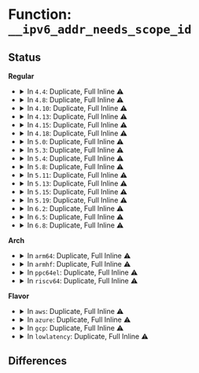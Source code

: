 # Function: <code>__ipv6_addr_needs_scope_id</code>

## Status
<b>Regular</b>
<ul>
<li>
<details>
<summary>In <code>4.4</code>: Duplicate, Full Inline ⚠️</summary>

**Collision:** Static Duplication

**Inline:** Full

**Transformation:** False

**Instances:**

```
In net/ipv4/ping.c (ffffffff817a2a14)
Location: include/net/ipv6.h:354
Inline: True
Inline callers:
  - net/ipv4/ping.c:ping_bind
  - net/ipv4/ping.c:ping_recvmsg
```
```
In net/ipv6/af_inet6.c (ffffffff817c2abe)
Location: include/net/ipv6.h:354
Inline: True
Inline callers:
  - net/ipv6/af_inet6.c:inet6_getname
  - net/ipv6/af_inet6.c:inet6_bind
```
```
In net/ipv6/udp.c (ffffffff817e2811)
Location: include/net/ipv6.h:354
Inline: True
Inline callers:
  - net/ipv6/udp.c:udpv6_sendmsg
  - net/ipv6/udp.c:udpv6_recvmsg
```
```
In net/ipv6/raw.c (ffffffff817e51ff)
Location: include/net/ipv6.h:354
Inline: True
Inline callers:
  - net/ipv6/raw.c:rawv6_bind
  - net/ipv6/raw.c:rawv6_recvmsg
  - net/ipv6/raw.c:rawv6_sendmsg
```
```
In net/ipv6/icmp.c (ffffffff817e78b8)
Location: include/net/ipv6.h:354
Inline: True
Inline callers:
  - net/ipv6/icmp.c:icmp6_send
```
```
In net/ipv6/ping.c (ffffffff817f267b)
Location: include/net/ipv6.h:354
Inline: True
Inline callers:
  - net/ipv6/ping.c:ping_v6_sendmsg
```
```
In net/ipv6/datagram.c (ffffffff817f410f)
Location: include/net/ipv6.h:354
Inline: True
Inline callers:
  - net/ipv6/datagram.c:__ip6_datagram_connect
  - net/ipv6/datagram.c:ip6_datagram_recv_specific_ctl
  - net/ipv6/datagram.c:ipv6_recv_error
  - net/ipv6/datagram.c:ipv6_recv_error
```
```
In net/ipv6/inet6_connection_sock.c (ffffffff817f7463)
Location: include/net/ipv6.h:354
Inline: True
Inline callers:
  - net/ipv6/inet6_connection_sock.c:inet6_csk_addr2sockaddr
```
</details>
</li>
<li>
<details>
<summary>In <code>4.8</code>: Duplicate, Full Inline ⚠️</summary>

**Collision:** Static Duplication

**Inline:** Full

**Transformation:** False

**Instances:**

```
In net/ipv4/ping.c (ffffffff818105b5)
Location: include/net/ipv6.h:371
Inline: True
Inline callers:
  - net/ipv4/ping.c:ping_recvmsg
  - net/ipv4/ping.c:ping_bind
```
```
In net/ipv6/af_inet6.c (ffffffff8182fb1e)
Location: include/net/ipv6.h:371
Inline: True
Inline callers:
  - net/ipv6/af_inet6.c:inet6_getname
  - net/ipv6/af_inet6.c:inet6_bind
```
```
In net/ipv6/udp.c (ffffffff81850cf2)
Location: include/net/ipv6.h:371
Inline: True
Inline callers:
  - net/ipv6/udp.c:udpv6_sendmsg
  - net/ipv6/udp.c:udpv6_recvmsg
```
```
In net/ipv6/raw.c (ffffffff818548cd)
Location: include/net/ipv6.h:371
Inline: True
Inline callers:
  - net/ipv6/raw.c:rawv6_sendmsg
  - net/ipv6/raw.c:rawv6_recvmsg
  - net/ipv6/raw.c:rawv6_bind
```
```
In net/ipv6/icmp.c (ffffffff81855cf0)
Location: include/net/ipv6.h:371
Inline: True
Inline callers:
  - net/ipv6/icmp.c:icmp6_send
```
```
In net/ipv6/ping.c (ffffffff818613be)
Location: include/net/ipv6.h:371
Inline: True
Inline callers:
  - net/ipv6/ping.c:ping_v6_sendmsg
  - net/ipv6/ping.c:ping_v6_sendmsg
```
```
In net/ipv6/datagram.c (ffffffff81864550)
Location: include/net/ipv6.h:371
Inline: True
Inline callers:
  - net/ipv6/datagram.c:ip6_datagram_recv_specific_ctl
  - net/ipv6/datagram.c:ipv6_recv_error
  - net/ipv6/datagram.c:ipv6_recv_error
  - net/ipv6/datagram.c:ip6_datagram_connect
```
```
In net/ipv6/inet6_connection_sock.c (ffffffff818665b3)
Location: include/net/ipv6.h:371
Inline: True
Inline callers:
  - net/ipv6/inet6_connection_sock.c:inet6_csk_addr2sockaddr
```
</details>
</li>
<li>
<details>
<summary>In <code>4.10</code>: Duplicate, Full Inline ⚠️</summary>

**Collision:** Static Duplication

**Inline:** Full

**Transformation:** False

**Instances:**

```
In net/ipv4/ping.c (ffffffff81841ab5)
Location: include/net/ipv6.h:371
Inline: True
Inline callers:
  - net/ipv4/ping.c:ping_recvmsg
  - net/ipv4/ping.c:ping_bind
```
```
In net/ipv6/af_inet6.c (ffffffff8186159e)
Location: include/net/ipv6.h:371
Inline: True
Inline callers:
  - net/ipv6/af_inet6.c:inet6_getname
  - net/ipv6/af_inet6.c:inet6_bind
```
```
In net/ipv6/udp.c (ffffffff81882b41)
Location: include/net/ipv6.h:371
Inline: True
Inline callers:
  - net/ipv6/udp.c:udpv6_sendmsg
  - net/ipv6/udp.c:udpv6_recvmsg
```
```
In net/ipv6/raw.c (ffffffff818865ff)
Location: include/net/ipv6.h:371
Inline: True
Inline callers:
  - net/ipv6/raw.c:rawv6_sendmsg
  - net/ipv6/raw.c:rawv6_recvmsg
  - net/ipv6/raw.c:rawv6_bind
```
```
In net/ipv6/icmp.c (ffffffff81887ab0)
Location: include/net/ipv6.h:371
Inline: True
Inline callers:
  - net/ipv6/icmp.c:icmp6_send
```
```
In net/ipv6/ping.c (ffffffff818932fe)
Location: include/net/ipv6.h:371
Inline: True
Inline callers:
  - net/ipv6/ping.c:ping_v6_sendmsg
  - net/ipv6/ping.c:ping_v6_sendmsg
```
```
In net/ipv6/datagram.c (ffffffff81896cc5)
Location: include/net/ipv6.h:371
Inline: True
Inline callers:
  - net/ipv6/datagram.c:ip6_datagram_recv_specific_ctl
  - net/ipv6/datagram.c:ipv6_recv_error
  - net/ipv6/datagram.c:ipv6_recv_error
  - net/ipv6/datagram.c:__ip6_datagram_connect
```
```
In net/ipv6/inet6_connection_sock.c (ffffffff81898ca3)
Location: include/net/ipv6.h:371
Inline: True
Inline callers:
  - net/ipv6/inet6_connection_sock.c:inet6_csk_addr2sockaddr
```
</details>
</li>
<li>
<details>
<summary>In <code>4.13</code>: Duplicate, Full Inline ⚠️</summary>

**Collision:** Static Duplication

**Inline:** Full

**Transformation:** False

**Instances:**

```
In net/ipv4/ping.c (ffffffff81863205)
Location: include/net/ipv6.h:372
Inline: True
Inline callers:
  - net/ipv4/ping.c:ping_recvmsg
  - net/ipv4/ping.c:ping_bind
```
```
In net/ipv6/af_inet6.c (ffffffff81885ce0)
Location: include/net/ipv6.h:372
Inline: True
Inline callers:
  - net/ipv6/af_inet6.c:inet6_getname
  - net/ipv6/af_inet6.c:inet6_bind
```
```
In net/ipv6/udp.c (ffffffff818a9582)
Location: include/net/ipv6.h:372
Inline: True
Inline callers:
  - net/ipv6/udp.c:udpv6_sendmsg
  - net/ipv6/udp.c:udpv6_recvmsg
```
```
In net/ipv6/raw.c (ffffffff818ac660)
Location: include/net/ipv6.h:372
Inline: True
Inline callers:
  - net/ipv6/raw.c:rawv6_sendmsg
  - net/ipv6/raw.c:rawv6_recvmsg
  - net/ipv6/raw.c:rawv6_bind
```
```
In net/ipv6/icmp.c (ffffffff818ae0d7)
Location: include/net/ipv6.h:372
Inline: True
Inline callers:
  - net/ipv6/icmp.c:icmp6_send
```
```
In net/ipv6/ping.c (ffffffff818b98c1)
Location: include/net/ipv6.h:372
Inline: True
Inline callers:
  - net/ipv6/ping.c:ping_v6_sendmsg
  - net/ipv6/ping.c:ping_v6_sendmsg
```
```
In net/ipv6/datagram.c (ffffffff818bd20d)
Location: include/net/ipv6.h:372
Inline: True
Inline callers:
  - net/ipv6/datagram.c:ip6_datagram_recv_specific_ctl
  - net/ipv6/datagram.c:ipv6_recv_error
  - net/ipv6/datagram.c:ipv6_recv_error
  - net/ipv6/datagram.c:__ip6_datagram_connect
```
```
In net/ipv6/inet6_connection_sock.c (ffffffff818beea5)
Location: include/net/ipv6.h:372
Inline: True
Inline callers:
  - net/ipv6/inet6_connection_sock.c:inet6_csk_addr2sockaddr
```
</details>
</li>
<li>
<details>
<summary>In <code>4.15</code>: Duplicate, Full Inline ⚠️</summary>

**Collision:** Static Duplication

**Inline:** Full

**Transformation:** False

**Instances:**

```
In net/ipv4/ping.c (ffffffff818e3335)
Location: include/net/ipv6.h:413
Inline: True
Inline callers:
  - net/ipv4/ping.c:ping_recvmsg
  - net/ipv4/ping.c:ping_bind
```
```
In net/ipv6/af_inet6.c (ffffffff81906e90)
Location: include/net/ipv6.h:413
Inline: True
Inline callers:
  - net/ipv6/af_inet6.c:inet6_getname
  - net/ipv6/af_inet6.c:inet6_bind
```
```
In net/ipv6/udp.c (ffffffff8192bfc2)
Location: include/net/ipv6.h:413
Inline: True
Inline callers:
  - net/ipv6/udp.c:udpv6_sendmsg
  - net/ipv6/udp.c:udpv6_recvmsg
```
```
In net/ipv6/raw.c (ffffffff8192f03a)
Location: include/net/ipv6.h:413
Inline: True
Inline callers:
  - net/ipv6/raw.c:rawv6_sendmsg
  - net/ipv6/raw.c:rawv6_recvmsg
  - net/ipv6/raw.c:rawv6_bind
```
```
In net/ipv6/icmp.c (ffffffff81930d57)
Location: include/net/ipv6.h:413
Inline: True
Inline callers:
  - net/ipv6/icmp.c:icmp6_send
```
```
In net/ipv6/ping.c (ffffffff8193c841)
Location: include/net/ipv6.h:413
Inline: True
Inline callers:
  - net/ipv6/ping.c:ping_v6_sendmsg
  - net/ipv6/ping.c:ping_v6_sendmsg
```
```
In net/ipv6/datagram.c (ffffffff8194032d)
Location: include/net/ipv6.h:413
Inline: True
Inline callers:
  - net/ipv6/datagram.c:ip6_datagram_recv_specific_ctl
  - net/ipv6/datagram.c:ipv6_recv_error
  - net/ipv6/datagram.c:ipv6_recv_error
  - net/ipv6/datagram.c:__ip6_datagram_connect
```
```
In net/ipv6/inet6_connection_sock.c (ffffffff81941fe5)
Location: include/net/ipv6.h:413
Inline: True
Inline callers:
  - net/ipv6/inet6_connection_sock.c:inet6_csk_addr2sockaddr
```
</details>
</li>
<li>
<details>
<summary>In <code>4.18</code>: Duplicate, Full Inline ⚠️</summary>

**Collision:** Static Duplication

**Inline:** Full

**Transformation:** False

**Instances:**

```
In net/ipv4/ping.c (ffffffff81939ccf)
Location: include/net/ipv6.h:401
Inline: True
Inline callers:
  - net/ipv4/ping.c:ping_recvmsg
  - net/ipv4/ping.c:ping_bind
```
```
In net/ipv6/af_inet6.c (ffffffff8195de70)
Location: include/net/ipv6.h:401
Inline: True
Inline callers:
  - net/ipv6/af_inet6.c:inet6_getname
  - net/ipv6/af_inet6.c:__inet6_bind
```
```
In net/ipv6/udp.c (ffffffff819841c3)
Location: include/net/ipv6.h:401
Inline: True
Inline callers:
  - net/ipv6/udp.c:udpv6_sendmsg
  - net/ipv6/udp.c:udpv6_recvmsg
```
```
In net/ipv6/raw.c (ffffffff81987e61)
Location: include/net/ipv6.h:401
Inline: True
Inline callers:
  - net/ipv6/raw.c:rawv6_sendmsg
  - net/ipv6/raw.c:rawv6_recvmsg
  - net/ipv6/raw.c:rawv6_bind
```
```
In net/ipv6/icmp.c (ffffffff819898ba)
Location: include/net/ipv6.h:401
Inline: True
Inline callers:
  - net/ipv6/icmp.c:icmp6_send
```
```
In net/ipv6/ping.c (ffffffff819958bc)
Location: include/net/ipv6.h:401
Inline: True
Inline callers:
  - net/ipv6/ping.c:ping_v6_sendmsg
  - net/ipv6/ping.c:ping_v6_sendmsg
```
```
In net/ipv6/datagram.c (ffffffff81998ef6)
Location: include/net/ipv6.h:401
Inline: True
Inline callers:
  - net/ipv6/datagram.c:ip6_datagram_recv_specific_ctl
  - net/ipv6/datagram.c:ipv6_recv_error
  - net/ipv6/datagram.c:ipv6_recv_error
  - net/ipv6/datagram.c:__ip6_datagram_connect
```
```
In net/ipv6/inet6_connection_sock.c (ffffffff8199ae23)
Location: include/net/ipv6.h:401
Inline: True
Inline callers:
  - net/ipv6/inet6_connection_sock.c:inet6_csk_addr2sockaddr
```
</details>
</li>
<li>
<details>
<summary>In <code>5.0</code>: Duplicate, Full Inline ⚠️</summary>

**Collision:** Static Duplication

**Inline:** Full

**Transformation:** False

**Instances:**

```
In net/ipv4/ping.c (ffffffff8196995c)
Location: include/net/ipv6.h:421
Inline: True
Inline callers:
  - net/ipv4/ping.c:ping_recvmsg
  - net/ipv4/ping.c:ping_bind
```
```
In net/ipv6/af_inet6.c (ffffffff819929b0)
Location: include/net/ipv6.h:421
Inline: True
Inline callers:
  - net/ipv6/af_inet6.c:inet6_getname
  - net/ipv6/af_inet6.c:__inet6_bind
```
```
In net/ipv6/udp.c (ffffffff819ba730)
Location: include/net/ipv6.h:421
Inline: True
Inline callers:
  - net/ipv6/udp.c:udpv6_sendmsg
  - net/ipv6/udp.c:udpv6_recvmsg
```
```
In net/ipv6/raw.c (ffffffff819be7b5)
Location: include/net/ipv6.h:421
Inline: True
Inline callers:
  - net/ipv6/raw.c:rawv6_sendmsg
  - net/ipv6/raw.c:rawv6_recvmsg
  - net/ipv6/raw.c:rawv6_bind
```
```
In net/ipv6/icmp.c (ffffffff819c01a3)
Location: include/net/ipv6.h:421
Inline: True
Inline callers:
  - net/ipv6/icmp.c:icmp6_send
```
```
In net/ipv6/ping.c (ffffffff819cc19e)
Location: include/net/ipv6.h:421
Inline: True
Inline callers:
  - net/ipv6/ping.c:ping_v6_sendmsg
  - net/ipv6/ping.c:ping_v6_sendmsg
```
```
In net/ipv6/datagram.c (ffffffff819cfa09)
Location: include/net/ipv6.h:421
Inline: True
Inline callers:
  - net/ipv6/datagram.c:ip6_datagram_recv_specific_ctl
  - net/ipv6/datagram.c:ipv6_recv_error
  - net/ipv6/datagram.c:ipv6_recv_error
  - net/ipv6/datagram.c:__ip6_datagram_connect
```
```
In net/ipv6/inet6_connection_sock.c (ffffffff819d1773)
Location: include/net/ipv6.h:421
Inline: True
Inline callers:
  - net/ipv6/inet6_connection_sock.c:inet6_csk_addr2sockaddr
```
</details>
</li>
<li>
<details>
<summary>In <code>5.3</code>: Duplicate, Full Inline ⚠️</summary>

**Collision:** Static Duplication

**Inline:** Full

**Transformation:** False

**Instances:**

```
In net/ipv4/ping.c (ffffffff819d05d6)
Location: include/net/ipv6.h:479
Inline: True
Inline callers:
  - net/ipv4/ping.c:ping_recvmsg
  - net/ipv4/ping.c:ping_bind
```
```
In net/ipv6/af_inet6.c (ffffffff819fe2cc)
Location: include/net/ipv6.h:479
Inline: True
Inline callers:
  - net/ipv6/af_inet6.c:inet6_getname
  - net/ipv6/af_inet6.c:__inet6_bind
```
```
In net/ipv6/udp.c (ffffffff81a2981b)
Location: include/net/ipv6.h:479
Inline: True
Inline callers:
  - net/ipv6/udp.c:udpv6_sendmsg
  - net/ipv6/udp.c:udpv6_recvmsg
```
```
In net/ipv6/raw.c (ffffffff81a2d892)
Location: include/net/ipv6.h:479
Inline: True
Inline callers:
  - net/ipv6/raw.c:rawv6_sendmsg
  - net/ipv6/raw.c:rawv6_recvmsg
  - net/ipv6/raw.c:rawv6_bind
```
```
In net/ipv6/icmp.c (ffffffff81a2efd8)
Location: include/net/ipv6.h:479
Inline: True
Inline callers:
  - net/ipv6/icmp.c:icmp6_send
```
```
In net/ipv6/ping.c (ffffffff81a3ac7b)
Location: include/net/ipv6.h:479
Inline: True
Inline callers:
  - net/ipv6/ping.c:ping_v6_sendmsg
  - net/ipv6/ping.c:ping_v6_sendmsg
```
```
In net/ipv6/datagram.c (ffffffff81a3e720)
Location: include/net/ipv6.h:479
Inline: True
Inline callers:
  - net/ipv6/datagram.c:ip6_datagram_recv_specific_ctl
  - net/ipv6/datagram.c:ipv6_recv_error
  - net/ipv6/datagram.c:ipv6_recv_error
  - net/ipv6/datagram.c:__ip6_datagram_connect
```
```
In net/ipv6/inet6_connection_sock.c (ffffffff81a40513)
Location: include/net/ipv6.h:479
Inline: True
Inline callers:
  - net/ipv6/inet6_connection_sock.c:inet6_csk_addr2sockaddr
```
</details>
</li>
<li>
<details>
<summary>In <code>5.4</code>: Duplicate, Full Inline ⚠️</summary>

**Collision:** Static Duplication

**Inline:** Full

**Transformation:** False

**Instances:**

```
In net/ipv4/ping.c (ffffffff81a07126)
Location: include/net/ipv6.h:479
Inline: True
Inline callers:
  - net/ipv4/ping.c:ping_recvmsg
  - net/ipv4/ping.c:ping_bind
```
```
In net/ipv6/af_inet6.c (ffffffff81a34ebc)
Location: include/net/ipv6.h:479
Inline: True
Inline callers:
  - net/ipv6/af_inet6.c:inet6_getname
  - net/ipv6/af_inet6.c:__inet6_bind
```
```
In net/ipv6/udp.c (ffffffff81a60377)
Location: include/net/ipv6.h:479
Inline: True
Inline callers:
  - net/ipv6/udp.c:udpv6_sendmsg
  - net/ipv6/udp.c:udpv6_recvmsg
```
```
In net/ipv6/raw.c (ffffffff81a643ff)
Location: include/net/ipv6.h:479
Inline: True
Inline callers:
  - net/ipv6/raw.c:rawv6_sendmsg
  - net/ipv6/raw.c:rawv6_recvmsg
  - net/ipv6/raw.c:rawv6_bind
```
```
In net/ipv6/icmp.c (ffffffff81a65b28)
Location: include/net/ipv6.h:479
Inline: True
Inline callers:
  - net/ipv6/icmp.c:icmp6_send
```
```
In net/ipv6/ping.c (ffffffff81a718fb)
Location: include/net/ipv6.h:479
Inline: True
Inline callers:
  - net/ipv6/ping.c:ping_v6_sendmsg
  - net/ipv6/ping.c:ping_v6_sendmsg
```
```
In net/ipv6/datagram.c (ffffffff81a75390)
Location: include/net/ipv6.h:479
Inline: True
Inline callers:
  - net/ipv6/datagram.c:ip6_datagram_recv_specific_ctl
  - net/ipv6/datagram.c:ipv6_recv_error
  - net/ipv6/datagram.c:ipv6_recv_error
  - net/ipv6/datagram.c:__ip6_datagram_connect
```
```
In net/ipv6/inet6_connection_sock.c (ffffffff81a77183)
Location: include/net/ipv6.h:479
Inline: True
Inline callers:
  - net/ipv6/inet6_connection_sock.c:inet6_csk_addr2sockaddr
```
</details>
</li>
<li>
<details>
<summary>In <code>5.8</code>: Duplicate, Full Inline ⚠️</summary>

**Collision:** Static Duplication

**Inline:** Full

**Transformation:** False

**Instances:**

```
In net/ipv4/ping.c (ffffffff81af7726)
Location: include/net/ipv6.h:479
Inline: True
Inline callers:
  - net/ipv4/ping.c:ping_recvmsg
  - net/ipv4/ping.c:ping_check_bind_addr
```
```
In net/ipv6/af_inet6.c (ffffffff81b29d43)
Location: include/net/ipv6.h:479
Inline: True
Inline callers:
  - net/ipv6/af_inet6.c:inet6_getname
  - net/ipv6/af_inet6.c:__inet6_bind
```
```
In net/ipv6/udp.c (ffffffff81b58eae)
Location: include/net/ipv6.h:479
Inline: True
Inline callers:
  - net/ipv6/udp.c:udpv6_sendmsg
  - net/ipv6/udp.c:udpv6_recvmsg
```
```
In net/ipv6/raw.c (ffffffff81b5ce67)
Location: include/net/ipv6.h:479
Inline: True
Inline callers:
  - net/ipv6/raw.c:rawv6_sendmsg
  - net/ipv6/raw.c:rawv6_recvmsg
  - net/ipv6/raw.c:rawv6_bind
```
```
In net/ipv6/icmp.c (ffffffff81b5e469)
Location: include/net/ipv6.h:479
Inline: True
Inline callers:
  - net/ipv6/icmp.c:icmp6_send
```
```
In net/ipv6/ping.c (ffffffff81b6b1ee)
Location: include/net/ipv6.h:479
Inline: True
Inline callers:
  - net/ipv6/ping.c:ping_v6_sendmsg
  - net/ipv6/ping.c:ping_v6_sendmsg
```
```
In net/ipv6/datagram.c (ffffffff81b6f5cc)
Location: include/net/ipv6.h:479
Inline: True
Inline callers:
  - net/ipv6/datagram.c:ip6_datagram_recv_specific_ctl
  - net/ipv6/datagram.c:ipv6_recv_error
  - net/ipv6/datagram.c:ipv6_recv_error
  - net/ipv6/datagram.c:__ip6_datagram_connect
```
```
In net/ipv6/inet6_connection_sock.c (ffffffff81b71433)
Location: include/net/ipv6.h:479
Inline: True
Inline callers:
  - net/ipv6/inet6_connection_sock.c:inet6_csk_addr2sockaddr
```
</details>
</li>
<li>
<details>
<summary>In <code>5.11</code>: Duplicate, Full Inline ⚠️</summary>

**Collision:** Static Duplication

**Inline:** Full

**Transformation:** False

**Instances:**

```
In net/ipv4/ping.c (ffffffff81b04606)
Location: include/net/ipv6.h:479
Inline: True
Inline callers:
  - net/ipv4/ping.c:ping_recvmsg
  - net/ipv4/ping.c:ping_check_bind_addr
```
```
In net/ipv6/af_inet6.c (ffffffff81b38683)
Location: include/net/ipv6.h:479
Inline: True
Inline callers:
  - net/ipv6/af_inet6.c:inet6_getname
  - net/ipv6/af_inet6.c:__inet6_bind
```
```
In net/ipv6/udp.c (ffffffff81b674eb)
Location: include/net/ipv6.h:479
Inline: True
Inline callers:
  - net/ipv6/udp.c:udpv6_sendmsg
  - net/ipv6/udp.c:udpv6_recvmsg
```
```
In net/ipv6/raw.c (ffffffff81b6b6a4)
Location: include/net/ipv6.h:479
Inline: True
Inline callers:
  - net/ipv6/raw.c:rawv6_sendmsg
  - net/ipv6/raw.c:rawv6_recvmsg
  - net/ipv6/raw.c:rawv6_bind
```
```
In net/ipv6/icmp.c (ffffffff81b6cc40)
Location: include/net/ipv6.h:479
Inline: True
Inline callers:
  - net/ipv6/icmp.c:icmp6_send
```
```
In net/ipv6/ping.c (ffffffff81b79c6e)
Location: include/net/ipv6.h:479
Inline: True
Inline callers:
  - net/ipv6/ping.c:ping_v6_sendmsg
  - net/ipv6/ping.c:ping_v6_sendmsg
```
```
In net/ipv6/datagram.c (ffffffff81b7e0fc)
Location: include/net/ipv6.h:479
Inline: True
Inline callers:
  - net/ipv6/datagram.c:ip6_datagram_recv_specific_ctl
  - net/ipv6/datagram.c:ipv6_recv_error
  - net/ipv6/datagram.c:ipv6_recv_error
  - net/ipv6/datagram.c:__ip6_datagram_connect
```
```
In net/ipv6/inet6_connection_sock.c (ffffffff81b800a3)
Location: include/net/ipv6.h:479
Inline: True
Inline callers:
  - net/ipv6/inet6_connection_sock.c:inet6_csk_addr2sockaddr
```
</details>
</li>
<li>
<details>
<summary>In <code>5.13</code>: Duplicate, Full Inline ⚠️</summary>

**Collision:** Static Duplication

**Inline:** Full

**Transformation:** False

**Instances:**

```
In net/ipv4/ping.c (ffffffff81aef616)
Location: include/net/ipv6.h:480
Inline: True
Inline callers:
  - net/ipv4/ping.c:ping_recvmsg
  - net/ipv4/ping.c:ping_check_bind_addr
```
```
In net/ipv6/af_inet6.c (ffffffff81b26330)
Location: include/net/ipv6.h:480
Inline: True
Inline callers:
  - net/ipv6/af_inet6.c:inet6_getname
  - net/ipv6/af_inet6.c:__inet6_bind
```
```
In net/ipv6/udp.c (ffffffff81b556c5)
Location: include/net/ipv6.h:480
Inline: True
Inline callers:
  - net/ipv6/udp.c:udpv6_sendmsg
  - net/ipv6/udp.c:udpv6_recvmsg
```
```
In net/ipv6/raw.c (ffffffff81b599f8)
Location: include/net/ipv6.h:480
Inline: True
Inline callers:
  - net/ipv6/raw.c:rawv6_sendmsg
  - net/ipv6/raw.c:rawv6_recvmsg
  - net/ipv6/raw.c:rawv6_bind
```
```
In net/ipv6/icmp.c (ffffffff81b5afb7)
Location: include/net/ipv6.h:480
Inline: True
Inline callers:
  - net/ipv6/icmp.c:icmp6_send
```
```
In net/ipv6/ping.c (ffffffff81b6879b)
Location: include/net/ipv6.h:480
Inline: True
Inline callers:
  - net/ipv6/ping.c:ping_v6_sendmsg
  - net/ipv6/ping.c:ping_v6_sendmsg
```
```
In net/ipv6/datagram.c (ffffffff81b6ccdc)
Location: include/net/ipv6.h:480
Inline: True
Inline callers:
  - net/ipv6/datagram.c:ip6_datagram_recv_specific_ctl
  - net/ipv6/datagram.c:ipv6_recv_error
  - net/ipv6/datagram.c:ipv6_recv_error
  - net/ipv6/datagram.c:__ip6_datagram_connect
```
```
In net/ipv6/inet6_connection_sock.c (ffffffff81b6eca3)
Location: include/net/ipv6.h:480
Inline: True
Inline callers:
  - net/ipv6/inet6_connection_sock.c:inet6_csk_addr2sockaddr
```
</details>
</li>
<li>
<details>
<summary>In <code>5.15</code>: Duplicate, Full Inline ⚠️</summary>

**Collision:** Static Duplication

**Inline:** Full

**Transformation:** False

**Instances:**

```
In net/ipv4/ping.c (ffffffff81bb0ba3)
Location: include/net/ipv6.h:483
Inline: True
Inline callers:
  - net/ipv4/ping.c:ping_recvmsg
  - net/ipv4/ping.c:ping_check_bind_addr
```
```
In net/ipv6/af_inet6.c (ffffffff81beceed)
Location: include/net/ipv6.h:483
Inline: True
Inline callers:
  - net/ipv6/af_inet6.c:inet6_getname
  - net/ipv6/af_inet6.c:__inet6_bind
```
```
In net/ipv6/udp.c (ffffffff81c1e19e)
Location: include/net/ipv6.h:483
Inline: True
Inline callers:
  - net/ipv6/udp.c:udpv6_sendmsg
  - net/ipv6/udp.c:udpv6_recvmsg
```
```
In net/ipv6/raw.c (ffffffff81c2101e)
Location: include/net/ipv6.h:483
Inline: True
Inline callers:
  - net/ipv6/raw.c:rawv6_sendmsg
  - net/ipv6/raw.c:rawv6_recvmsg
  - net/ipv6/raw.c:rawv6_bind
```
```
In net/ipv6/icmp.c (ffffffff81c226c7)
Location: include/net/ipv6.h:483
Inline: True
Inline callers:
  - net/ipv6/icmp.c:icmp6_send
```
```
In net/ipv6/ping.c (ffffffff81c30465)
Location: include/net/ipv6.h:483
Inline: True
Inline callers:
  - net/ipv6/ping.c:ping_v6_sendmsg
  - net/ipv6/ping.c:ping_v6_sendmsg
```
```
In net/ipv6/datagram.c (ffffffff81c34b96)
Location: include/net/ipv6.h:483
Inline: True
Inline callers:
  - net/ipv6/datagram.c:ip6_datagram_recv_specific_ctl
  - net/ipv6/datagram.c:ipv6_recv_error
  - net/ipv6/datagram.c:ipv6_recv_error
  - net/ipv6/datagram.c:__ip6_datagram_connect
```
```
In net/ipv6/inet6_connection_sock.c (ffffffff81c36bc3)
Location: include/net/ipv6.h:483
Inline: True
Inline callers:
  - net/ipv6/inet6_connection_sock.c:inet6_csk_addr2sockaddr
```
</details>
</li>
<li>
<details>
<summary>In <code>5.19</code>: Duplicate, Full Inline ⚠️</summary>

**Collision:** Static Duplication

**Inline:** Full

**Transformation:** False

**Instances:**

```
In net/ipv4/ping.c (ffffffff81d4410c)
Location: include/net/ipv6.h:537
Inline: True
Inline callers:
  - net/ipv4/ping.c:ping_recvmsg
  - net/ipv4/ping.c:ping_check_bind_addr
```
```
In net/ipv6/af_inet6.c (ffffffff81d855dd)
Location: include/net/ipv6.h:537
Inline: True
Inline callers:
  - net/ipv6/af_inet6.c:inet6_getname
  - net/ipv6/af_inet6.c:__inet6_bind
```
```
In net/ipv6/udp.c (ffffffff81dba80e)
Location: include/net/ipv6.h:537
Inline: True
Inline callers:
  - net/ipv6/udp.c:udpv6_sendmsg
  - net/ipv6/udp.c:udpv6_recvmsg
```
```
In net/ipv6/raw.c (ffffffff81dbe0dc)
Location: include/net/ipv6.h:537
Inline: True
Inline callers:
  - net/ipv6/raw.c:rawv6_sendmsg
  - net/ipv6/raw.c:rawv6_recvmsg
  - net/ipv6/raw.c:rawv6_bind
```
```
In net/ipv6/icmp.c (ffffffff81dbf482)
Location: include/net/ipv6.h:537
Inline: True
Inline callers:
  - net/ipv6/icmp.c:icmp6_send
```
```
In net/ipv6/ping.c (ffffffff81dcdb61)
Location: include/net/ipv6.h:537
Inline: True
Inline callers:
  - net/ipv6/ping.c:ping_v6_sendmsg
  - net/ipv6/ping.c:ping_v6_sendmsg
```
```
In net/ipv6/datagram.c (ffffffff81dd253a)
Location: include/net/ipv6.h:537
Inline: True
Inline callers:
  - net/ipv6/datagram.c:ip6_datagram_recv_specific_ctl
  - net/ipv6/datagram.c:ipv6_recv_error
  - net/ipv6/datagram.c:ipv6_recv_error
  - net/ipv6/datagram.c:__ip6_datagram_connect
```
```
In net/ipv6/inet6_connection_sock.c (ffffffff81dd46d3)
Location: include/net/ipv6.h:537
Inline: True
Inline callers:
  - net/ipv6/inet6_connection_sock.c:inet6_csk_addr2sockaddr
```
</details>
</li>
<li>
<details>
<summary>In <code>6.2</code>: Duplicate, Full Inline ⚠️</summary>

**Collision:** Static Duplication

**Inline:** Full

**Transformation:** False

**Instances:**

```
In net/ipv4/ping.c (ffffffff81f0d5db)
Location: include/net/ipv6.h:570
Inline: True
Inline callers:
  - net/ipv4/ping.c:ping_recvmsg
  - net/ipv4/ping.c:ping_check_bind_addr
```
```
In net/ipv6/af_inet6.c (ffffffff81f5308d)
Location: include/net/ipv6.h:570
Inline: True
Inline callers:
  - net/ipv6/af_inet6.c:inet6_getname
  - net/ipv6/af_inet6.c:__inet6_bind
```
```
In net/ipv6/udp.c (ffffffff81f8a8bb)
Location: include/net/ipv6.h:570
Inline: True
Inline callers:
  - net/ipv6/udp.c:udpv6_sendmsg
  - net/ipv6/udp.c:udpv6_recvmsg
```
```
In net/ipv6/raw.c (ffffffff81f8e314)
Location: include/net/ipv6.h:570
Inline: True
Inline callers:
  - net/ipv6/raw.c:rawv6_sendmsg
  - net/ipv6/raw.c:rawv6_recvmsg
  - net/ipv6/raw.c:rawv6_bind
```
```
In net/ipv6/icmp.c (ffffffff81f8fbd2)
Location: include/net/ipv6.h:570
Inline: True
Inline callers:
  - net/ipv6/icmp.c:icmp6_send
```
```
In net/ipv6/ping.c (ffffffff81f9ed91)
Location: include/net/ipv6.h:570
Inline: True
Inline callers:
  - net/ipv6/ping.c:ping_v6_sendmsg
  - net/ipv6/ping.c:ping_v6_sendmsg
```
```
In net/ipv6/datagram.c (ffffffff81fa39ba)
Location: include/net/ipv6.h:570
Inline: True
Inline callers:
  - net/ipv6/datagram.c:ip6_datagram_recv_specific_ctl
  - net/ipv6/datagram.c:ipv6_recv_error
  - net/ipv6/datagram.c:ipv6_recv_error
  - net/ipv6/datagram.c:__ip6_datagram_connect
```
```
In net/ipv6/inet6_connection_sock.c (ffffffff81fa5d33)
Location: include/net/ipv6.h:570
Inline: True
Inline callers:
  - net/ipv6/inet6_connection_sock.c:inet6_csk_addr2sockaddr
```
</details>
</li>
<li>
<details>
<summary>In <code>6.5</code>: Duplicate, Full Inline ⚠️</summary>

**Collision:** Static Duplication

**Inline:** Full

**Transformation:** False

**Instances:**

```
In net/ipv4/ping.c (ffffffff81f6d23d)
Location: include/net/ipv6.h:571
Inline: True
Inline callers:
  - net/ipv4/ping.c:ping_recvmsg
  - net/ipv4/ping.c:ping_check_bind_addr
```
```
In net/ipv6/af_inet6.c (ffffffff81fb2a62)
Location: include/net/ipv6.h:571
Inline: True
Inline callers:
  - net/ipv6/af_inet6.c:inet6_getname
  - net/ipv6/af_inet6.c:__inet6_bind
```
```
In net/ipv6/udp.c (ffffffff81fea1cf)
Location: include/net/ipv6.h:571
Inline: True
Inline callers:
  - net/ipv6/udp.c:udpv6_sendmsg
  - net/ipv6/udp.c:udpv6_recvmsg
```
```
In net/ipv6/raw.c (ffffffff81feeb02)
Location: include/net/ipv6.h:571
Inline: True
Inline callers:
  - net/ipv6/raw.c:rawv6_sendmsg
  - net/ipv6/raw.c:rawv6_recvmsg
  - net/ipv6/raw.c:rawv6_bind
```
```
In net/ipv6/icmp.c (ffffffff81ff0402)
Location: include/net/ipv6.h:571
Inline: True
Inline callers:
  - net/ipv6/icmp.c:icmp6_send
```
```
In net/ipv6/ping.c (ffffffff81fff856)
Location: include/net/ipv6.h:571
Inline: True
Inline callers:
  - net/ipv6/ping.c:ping_v6_sendmsg
  - net/ipv6/ping.c:ping_v6_sendmsg
```
```
In net/ipv6/datagram.c (ffffffff82004299)
Location: include/net/ipv6.h:571
Inline: True
Inline callers:
  - net/ipv6/datagram.c:ip6_datagram_recv_specific_ctl
  - net/ipv6/datagram.c:ipv6_recv_error
  - net/ipv6/datagram.c:ipv6_recv_error
  - net/ipv6/datagram.c:__ip6_datagram_connect
```
```
In net/ipv6/inet6_connection_sock.c (ffffffff820065a3)
Location: include/net/ipv6.h:571
Inline: True
Inline callers:
  - net/ipv6/inet6_connection_sock.c:inet6_csk_addr2sockaddr
```
</details>
</li>
<li>
<details>
<summary>In <code>6.8</code>: Duplicate, Full Inline ⚠️</summary>

**Collision:** Static Duplication

**Inline:** Full

**Transformation:** False

**Instances:**

```
In net/ipv4/ping.c (ffffffff82033991)
Location: include/net/ipv6.h:571
Inline: True
Inline callers:
  - net/ipv4/ping.c:ping_recvmsg
  - net/ipv4/ping.c:ping_check_bind_addr
```
```
In net/ipv6/af_inet6.c (ffffffff82080219)
Location: include/net/ipv6.h:571
Inline: True
Inline callers:
  - net/ipv6/af_inet6.c:inet6_getname
  - net/ipv6/af_inet6.c:__inet6_bind
```
```
In net/ipv6/udp.c (ffffffff820b81f0)
Location: include/net/ipv6.h:571
Inline: True
Inline callers:
  - net/ipv6/udp.c:udpv6_sendmsg
  - net/ipv6/udp.c:udpv6_recvmsg
```
```
In net/ipv6/raw.c (ffffffff820bc6d4)
Location: include/net/ipv6.h:571
Inline: True
Inline callers:
  - net/ipv6/raw.c:rawv6_sendmsg
  - net/ipv6/raw.c:rawv6_recvmsg
  - net/ipv6/raw.c:rawv6_bind
```
```
In net/ipv6/icmp.c (ffffffff820bdfd2)
Location: include/net/ipv6.h:571
Inline: True
Inline callers:
  - net/ipv6/icmp.c:icmp6_send
```
```
In net/ipv6/ping.c (ffffffff820ce623)
Location: include/net/ipv6.h:571
Inline: True
Inline callers:
  - net/ipv6/ping.c:ping_v6_sendmsg
  - net/ipv6/ping.c:ping_v6_sendmsg
```
```
In net/ipv6/datagram.c (ffffffff820d3059)
Location: include/net/ipv6.h:571
Inline: True
Inline callers:
  - net/ipv6/datagram.c:ip6_datagram_recv_specific_ctl
  - net/ipv6/datagram.c:ipv6_recv_error
  - net/ipv6/datagram.c:ipv6_recv_error
  - net/ipv6/datagram.c:__ip6_datagram_connect
```
```
In net/ipv6/inet6_connection_sock.c (ffffffff820d5403)
Location: include/net/ipv6.h:571
Inline: True
Inline callers:
  - net/ipv6/inet6_connection_sock.c:inet6_csk_addr2sockaddr
```
</details>
</li>
</ul>
<b>Arch</b>
<ul>
<li>
<details>
<summary>In <code>arm64</code>: Duplicate, Full Inline ⚠️</summary>

**Collision:** Static Duplication

**Inline:** Full

**Transformation:** False

**Instances:**

```
In net/ipv4/ping.c (ffff800010cc0044)
Location: include/net/ipv6.h:479
Inline: True
Inline callers:
  - net/ipv4/ping.c:ping_recvmsg
  - net/ipv4/ping.c:ping_bind
```
```
In net/ipv6/af_inet6.c (ffff800010cf5968)
Location: include/net/ipv6.h:479
Inline: True
Inline callers:
  - net/ipv6/af_inet6.c:inet6_getname
  - net/ipv6/af_inet6.c:__inet6_bind
```
```
In net/ipv6/udp.c (ffff800010d259f4)
Location: include/net/ipv6.h:479
Inline: True
Inline callers:
  - net/ipv6/udp.c:udpv6_sendmsg
  - net/ipv6/udp.c:udpv6_recvmsg
```
```
In net/ipv6/raw.c (ffff800010d2a50c)
Location: include/net/ipv6.h:479
Inline: True
Inline callers:
  - net/ipv6/raw.c:rawv6_sendmsg
  - net/ipv6/raw.c:rawv6_recvmsg
  - net/ipv6/raw.c:rawv6_bind
```
```
In net/ipv6/icmp.c (ffff800010d2bbd0)
Location: include/net/ipv6.h:479
Inline: True
Inline callers:
  - net/ipv6/icmp.c:icmp6_send
```
```
In net/ipv6/ping.c (ffff800010d3a360)
Location: include/net/ipv6.h:479
Inline: True
Inline callers:
  - net/ipv6/ping.c:ping_v6_sendmsg
  - net/ipv6/ping.c:ping_v6_sendmsg
```
```
In net/ipv6/datagram.c (ffff800010d3dd44)
Location: include/net/ipv6.h:479
Inline: True
Inline callers:
  - net/ipv6/datagram.c:ip6_datagram_recv_specific_ctl
  - net/ipv6/datagram.c:ipv6_recv_error
  - net/ipv6/datagram.c:ipv6_recv_error
  - net/ipv6/datagram.c:__ip6_datagram_connect
```
```
In net/ipv6/inet6_connection_sock.c (ffff800010d4080c)
Location: include/net/ipv6.h:479
Inline: True
Inline callers:
  - net/ipv6/inet6_connection_sock.c:inet6_csk_addr2sockaddr
```
</details>
</li>
<li>
<details>
<summary>In <code>armhf</code>: Duplicate, Full Inline ⚠️</summary>

**Collision:** Static Duplication

**Inline:** Full

**Transformation:** False

**Instances:**

```
In net/ipv4/ping.c (c0dcc548)
Location: include/net/ipv6.h:479
Inline: True
Inline callers:
  - net/ipv4/ping.c:ping_recvmsg
  - net/ipv4/ping.c:ping_bind
```
```
In net/ipv6/af_inet6.c (c0dfc3ac)
Location: include/net/ipv6.h:479
Inline: True
Inline callers:
  - net/ipv6/af_inet6.c:inet6_getname
  - net/ipv6/af_inet6.c:__inet6_bind
```
```
In net/ipv6/udp.c (c0e2928c)
Location: include/net/ipv6.h:479
Inline: True
Inline callers:
  - net/ipv6/udp.c:udpv6_sendmsg
  - net/ipv6/udp.c:udpv6_recvmsg
```
```
In net/ipv6/raw.c (c0e2e2f4)
Location: include/net/ipv6.h:479
Inline: True
Inline callers:
  - net/ipv6/raw.c:rawv6_sendmsg
  - net/ipv6/raw.c:rawv6_recvmsg
  - net/ipv6/raw.c:rawv6_bind
```
```
In net/ipv6/icmp.c (c0e2fa40)
Location: include/net/ipv6.h:479
Inline: True
Inline callers:
  - net/ipv6/icmp.c:icmp6_send
```
```
In net/ipv6/ping.c (c0e3c884)
Location: include/net/ipv6.h:479
Inline: True
Inline callers:
  - net/ipv6/ping.c:ping_v6_sendmsg
  - net/ipv6/ping.c:ping_v6_sendmsg
```
```
In net/ipv6/datagram.c (c0e40ffc)
Location: include/net/ipv6.h:479
Inline: True
Inline callers:
  - net/ipv6/datagram.c:ip6_datagram_recv_specific_ctl
  - net/ipv6/datagram.c:ipv6_recv_error
  - net/ipv6/datagram.c:ipv6_recv_error
  - net/ipv6/datagram.c:__ip6_datagram_connect
```
```
In net/ipv6/inet6_connection_sock.c (c0e43208)
Location: include/net/ipv6.h:479
Inline: True
Inline callers:
  - net/ipv6/inet6_connection_sock.c:inet6_csk_addr2sockaddr
```
</details>
</li>
<li>
<details>
<summary>In <code>ppc64el</code>: Duplicate, Full Inline ⚠️</summary>

**Collision:** Static Duplication

**Inline:** Full

**Transformation:** False

**Instances:**

```
In net/ipv4/ping.c (c000000000ddb3e0)
Location: include/net/ipv6.h:479
Inline: True
Inline callers:
  - net/ipv4/ping.c:ping_recvmsg
  - net/ipv4/ping.c:ping_bind
```
```
In net/ipv6/af_inet6.c (c000000000e1bb7c)
Location: include/net/ipv6.h:479
Inline: True
Inline callers:
  - net/ipv6/af_inet6.c:inet6_getname
  - net/ipv6/af_inet6.c:__inet6_bind
```
```
In net/ipv6/udp.c (c000000000e5553c)
Location: include/net/ipv6.h:479
Inline: True
Inline callers:
  - net/ipv6/udp.c:udpv6_sendmsg
  - net/ipv6/udp.c:udpv6_recvmsg
```
```
In net/ipv6/raw.c (c000000000e5b418)
Location: include/net/ipv6.h:479
Inline: True
Inline callers:
  - net/ipv6/raw.c:rawv6_sendmsg
  - net/ipv6/raw.c:rawv6_recvmsg
  - net/ipv6/raw.c:rawv6_bind
```
```
In net/ipv6/icmp.c (c000000000e5d23c)
Location: include/net/ipv6.h:479
Inline: True
Inline callers:
  - net/ipv6/icmp.c:icmp6_send
```
```
In net/ipv6/ping.c (c000000000e6d590)
Location: include/net/ipv6.h:479
Inline: True
Inline callers:
  - net/ipv6/ping.c:ping_v6_sendmsg
  - net/ipv6/ping.c:ping_v6_sendmsg
```
```
In net/ipv6/datagram.c (c000000000e7228c)
Location: include/net/ipv6.h:479
Inline: True
Inline callers:
  - net/ipv6/datagram.c:ip6_datagram_recv_specific_ctl
  - net/ipv6/datagram.c:ipv6_recv_error
  - net/ipv6/datagram.c:ipv6_recv_error
  - net/ipv6/datagram.c:__ip6_datagram_connect
```
```
In net/ipv6/inet6_connection_sock.c (c000000000e74e14)
Location: include/net/ipv6.h:479
Inline: True
Inline callers:
  - net/ipv6/inet6_connection_sock.c:inet6_csk_addr2sockaddr
```
</details>
</li>
<li>
<details>
<summary>In <code>riscv64</code>: Duplicate, Full Inline ⚠️</summary>

**Collision:** Static Duplication

**Inline:** Full

**Transformation:** False

**Instances:**

```
In net/ipv4/ping.c (ffffffe000816ade)
Location: include/net/ipv6.h:479
Inline: True
Inline callers:
  - net/ipv4/ping.c:ping_recvmsg
  - net/ipv4/ping.c:ping_bind
```
```
In net/ipv6/af_inet6.c (ffffffe0008412fc)
Location: include/net/ipv6.h:479
Inline: True
Inline callers:
  - net/ipv6/af_inet6.c:inet6_getname
  - net/ipv6/af_inet6.c:__inet6_bind
```
```
In net/ipv6/udp.c (ffffffe000866496)
Location: include/net/ipv6.h:479
Inline: True
Inline callers:
  - net/ipv6/udp.c:udpv6_sendmsg
  - net/ipv6/udp.c:udpv6_recvmsg
```
```
In net/ipv6/raw.c (ffffffe00086ad38)
Location: include/net/ipv6.h:479
Inline: True
Inline callers:
  - net/ipv6/raw.c:rawv6_sendmsg
  - net/ipv6/raw.c:rawv6_recvmsg
  - net/ipv6/raw.c:rawv6_bind
```
```
In net/ipv6/icmp.c (ffffffe00086bed0)
Location: include/net/ipv6.h:479
Inline: True
Inline callers:
  - net/ipv6/icmp.c:icmp6_send
```
```
In net/ipv6/ping.c (ffffffe000876ffc)
Location: include/net/ipv6.h:479
Inline: True
Inline callers:
  - net/ipv6/ping.c:ping_v6_sendmsg
  - net/ipv6/ping.c:ping_v6_sendmsg
```
```
In net/ipv6/datagram.c (ffffffe00087a37c)
Location: include/net/ipv6.h:479
Inline: True
Inline callers:
  - net/ipv6/datagram.c:ip6_datagram_recv_specific_ctl
  - net/ipv6/datagram.c:ipv6_recv_error
  - net/ipv6/datagram.c:ipv6_recv_error
  - net/ipv6/datagram.c:__ip6_datagram_connect
```
```
In net/ipv6/inet6_connection_sock.c (ffffffe00087c106)
Location: include/net/ipv6.h:479
Inline: True
Inline callers:
  - net/ipv6/inet6_connection_sock.c:inet6_csk_addr2sockaddr
```
</details>
</li>
</ul>
<b>Flavor</b>
<ul>
<li>
<details>
<summary>In <code>aws</code>: Duplicate, Full Inline ⚠️</summary>

**Collision:** Static Duplication

**Inline:** Full

**Transformation:** False

**Instances:**

```
In net/ipv4/ping.c (ffffffff819a6ec6)
Location: include/net/ipv6.h:479
Inline: True
Inline callers:
  - net/ipv4/ping.c:ping_recvmsg
  - net/ipv4/ping.c:ping_bind
```
```
In net/ipv6/af_inet6.c (ffffffff819d454c)
Location: include/net/ipv6.h:479
Inline: True
Inline callers:
  - net/ipv6/af_inet6.c:inet6_getname
  - net/ipv6/af_inet6.c:__inet6_bind
```
```
In net/ipv6/udp.c (ffffffff819ffa07)
Location: include/net/ipv6.h:479
Inline: True
Inline callers:
  - net/ipv6/udp.c:udpv6_sendmsg
  - net/ipv6/udp.c:udpv6_recvmsg
```
```
In net/ipv6/raw.c (ffffffff81a03a8f)
Location: include/net/ipv6.h:479
Inline: True
Inline callers:
  - net/ipv6/raw.c:rawv6_sendmsg
  - net/ipv6/raw.c:rawv6_recvmsg
  - net/ipv6/raw.c:rawv6_bind
```
```
In net/ipv6/icmp.c (ffffffff81a051b8)
Location: include/net/ipv6.h:479
Inline: True
Inline callers:
  - net/ipv6/icmp.c:icmp6_send
```
```
In net/ipv6/ping.c (ffffffff81a10f8b)
Location: include/net/ipv6.h:479
Inline: True
Inline callers:
  - net/ipv6/ping.c:ping_v6_sendmsg
  - net/ipv6/ping.c:ping_v6_sendmsg
```
```
In net/ipv6/datagram.c (ffffffff81a14a20)
Location: include/net/ipv6.h:479
Inline: True
Inline callers:
  - net/ipv6/datagram.c:ip6_datagram_recv_specific_ctl
  - net/ipv6/datagram.c:ipv6_recv_error
  - net/ipv6/datagram.c:ipv6_recv_error
  - net/ipv6/datagram.c:__ip6_datagram_connect
```
```
In net/ipv6/inet6_connection_sock.c (ffffffff81a16813)
Location: include/net/ipv6.h:479
Inline: True
Inline callers:
  - net/ipv6/inet6_connection_sock.c:inet6_csk_addr2sockaddr
```
</details>
</li>
<li>
<details>
<summary>In <code>azure</code>: Duplicate, Full Inline ⚠️</summary>

**Collision:** Static Duplication

**Inline:** Full

**Transformation:** False

**Instances:**

```
In net/ipv4/ping.c (ffffffff81960986)
Location: include/net/ipv6.h:479
Inline: True
Inline callers:
  - net/ipv4/ping.c:ping_recvmsg
  - net/ipv4/ping.c:ping_bind
```
```
In net/ipv6/af_inet6.c (ffffffff8199130c)
Location: include/net/ipv6.h:479
Inline: True
Inline callers:
  - net/ipv6/af_inet6.c:inet6_getname
  - net/ipv6/af_inet6.c:__inet6_bind
```
```
In net/ipv6/udp.c (ffffffff819bc7c7)
Location: include/net/ipv6.h:479
Inline: True
Inline callers:
  - net/ipv6/udp.c:udpv6_sendmsg
  - net/ipv6/udp.c:udpv6_recvmsg
```
```
In net/ipv6/raw.c (ffffffff819c084f)
Location: include/net/ipv6.h:479
Inline: True
Inline callers:
  - net/ipv6/raw.c:rawv6_sendmsg
  - net/ipv6/raw.c:rawv6_recvmsg
  - net/ipv6/raw.c:rawv6_bind
```
```
In net/ipv6/icmp.c (ffffffff819c1f78)
Location: include/net/ipv6.h:479
Inline: True
Inline callers:
  - net/ipv6/icmp.c:icmp6_send
```
```
In net/ipv6/ping.c (ffffffff819cdd4b)
Location: include/net/ipv6.h:479
Inline: True
Inline callers:
  - net/ipv6/ping.c:ping_v6_sendmsg
  - net/ipv6/ping.c:ping_v6_sendmsg
```
```
In net/ipv6/datagram.c (ffffffff819d17e0)
Location: include/net/ipv6.h:479
Inline: True
Inline callers:
  - net/ipv6/datagram.c:ip6_datagram_recv_specific_ctl
  - net/ipv6/datagram.c:ipv6_recv_error
  - net/ipv6/datagram.c:ipv6_recv_error
  - net/ipv6/datagram.c:__ip6_datagram_connect
```
```
In net/ipv6/inet6_connection_sock.c (ffffffff819d35d3)
Location: include/net/ipv6.h:479
Inline: True
Inline callers:
  - net/ipv6/inet6_connection_sock.c:inet6_csk_addr2sockaddr
```
</details>
</li>
<li>
<details>
<summary>In <code>gcp</code>: Duplicate, Full Inline ⚠️</summary>

**Collision:** Static Duplication

**Inline:** Full

**Transformation:** False

**Instances:**

```
In net/netfilter/nf_conntrack_proto.c (ffffffff819a4579)
Location: include/net/ipv6.h:479
Inline: True
Inline callers:
  - net/netfilter/nf_conntrack_proto.c:ipv6_getorigdst
```
```
In net/ipv4/ping.c (ffffffff81a11766)
Location: include/net/ipv6.h:479
Inline: True
Inline callers:
  - net/ipv4/ping.c:ping_recvmsg
  - net/ipv4/ping.c:ping_bind
```
```
In net/ipv6/af_inet6.c (ffffffff81a3efcc)
Location: include/net/ipv6.h:479
Inline: True
Inline callers:
  - net/ipv6/af_inet6.c:inet6_getname
  - net/ipv6/af_inet6.c:__inet6_bind
```
```
In net/ipv6/udp.c (ffffffff81a6a487)
Location: include/net/ipv6.h:479
Inline: True
Inline callers:
  - net/ipv6/udp.c:udpv6_sendmsg
  - net/ipv6/udp.c:udpv6_recvmsg
```
```
In net/ipv6/raw.c (ffffffff81a6e50f)
Location: include/net/ipv6.h:479
Inline: True
Inline callers:
  - net/ipv6/raw.c:rawv6_sendmsg
  - net/ipv6/raw.c:rawv6_recvmsg
  - net/ipv6/raw.c:rawv6_bind
```
```
In net/ipv6/icmp.c (ffffffff81a6fc38)
Location: include/net/ipv6.h:479
Inline: True
Inline callers:
  - net/ipv6/icmp.c:icmp6_send
```
```
In net/ipv6/ping.c (ffffffff81a7ba0b)
Location: include/net/ipv6.h:479
Inline: True
Inline callers:
  - net/ipv6/ping.c:ping_v6_sendmsg
  - net/ipv6/ping.c:ping_v6_sendmsg
```
```
In net/ipv6/datagram.c (ffffffff81a7f4a0)
Location: include/net/ipv6.h:479
Inline: True
Inline callers:
  - net/ipv6/datagram.c:ip6_datagram_recv_specific_ctl
  - net/ipv6/datagram.c:ipv6_recv_error
  - net/ipv6/datagram.c:ipv6_recv_error
  - net/ipv6/datagram.c:__ip6_datagram_connect
```
```
In net/ipv6/inet6_connection_sock.c (ffffffff81a81293)
Location: include/net/ipv6.h:479
Inline: True
Inline callers:
  - net/ipv6/inet6_connection_sock.c:inet6_csk_addr2sockaddr
```
</details>
</li>
<li>
<details>
<summary>In <code>lowlatency</code>: Duplicate, Full Inline ⚠️</summary>

**Collision:** Static Duplication

**Inline:** Full

**Transformation:** False

**Instances:**

```
In net/ipv4/ping.c (ffffffff81a1c0d6)
Location: include/net/ipv6.h:479
Inline: True
Inline callers:
  - net/ipv4/ping.c:ping_recvmsg
  - net/ipv4/ping.c:ping_bind
```
```
In net/ipv6/af_inet6.c (ffffffff81a4aa8c)
Location: include/net/ipv6.h:479
Inline: True
Inline callers:
  - net/ipv6/af_inet6.c:inet6_getname
  - net/ipv6/af_inet6.c:__inet6_bind
```
```
In net/ipv6/udp.c (ffffffff81a76aa4)
Location: include/net/ipv6.h:479
Inline: True
Inline callers:
  - net/ipv6/udp.c:udpv6_sendmsg
  - net/ipv6/udp.c:udpv6_recvmsg
```
```
In net/ipv6/raw.c (ffffffff81a7ab41)
Location: include/net/ipv6.h:479
Inline: True
Inline callers:
  - net/ipv6/raw.c:rawv6_sendmsg
  - net/ipv6/raw.c:rawv6_recvmsg
  - net/ipv6/raw.c:rawv6_bind
```
```
In net/ipv6/icmp.c (ffffffff81a7c274)
Location: include/net/ipv6.h:479
Inline: True
Inline callers:
  - net/ipv6/icmp.c:icmp6_send
```
```
In net/ipv6/ping.c (ffffffff81a8825b)
Location: include/net/ipv6.h:479
Inline: True
Inline callers:
  - net/ipv6/ping.c:ping_v6_sendmsg
  - net/ipv6/ping.c:ping_v6_sendmsg
```
```
In net/ipv6/datagram.c (ffffffff81a8bd60)
Location: include/net/ipv6.h:479
Inline: True
Inline callers:
  - net/ipv6/datagram.c:ip6_datagram_recv_specific_ctl
  - net/ipv6/datagram.c:ipv6_recv_error
  - net/ipv6/datagram.c:ipv6_recv_error
  - net/ipv6/datagram.c:__ip6_datagram_connect
```
```
In net/ipv6/inet6_connection_sock.c (ffffffff81a8db63)
Location: include/net/ipv6.h:479
Inline: True
Inline callers:
  - net/ipv6/inet6_connection_sock.c:inet6_csk_addr2sockaddr
```
</details>
</li>
</ul>

## Differences
